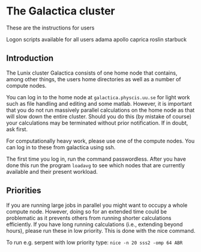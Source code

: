 # The Galactica cluster
These are the instructions for users

Logon scripts available for all users
adama
apollo
caprica
roslin
starbuck

## Introduction

The Lunix cluster Galactica consists of one home node that contains, among other things, the users home directories as well as a number of compute nodes.

You can log in to the home node at `galactica.physcis.uu.se` for light work such as file handling and editing and some matlab. However, it is important that you do not run massively parallel calculations on the home node as that will slow down the entire cluster. Should you do this (by mistake of course) your calculations may be terminated without prior notification. If in doubt, ask first.

For computationally heavy work, please use one of the compute nodes. You can log in to these from galactica using ssh.

The first time you log in, run the command passwordless. After you have done this run the program `loadavg` to see which nodes that are currently available and their present workload.

## Priorities

If you are running large jobs in parallel you might want to occupy a whole compute node. However, doing so for an extended time could be problematic as it prevents others from running shorter calculations efficiently. If you have long running calculations (i.e., extending beyond hours), please run these in low priority. This is done with the nice command.

To run e.g. serpent with low priority type: `nice -n 20 sss2 -omp 64 ABR`


